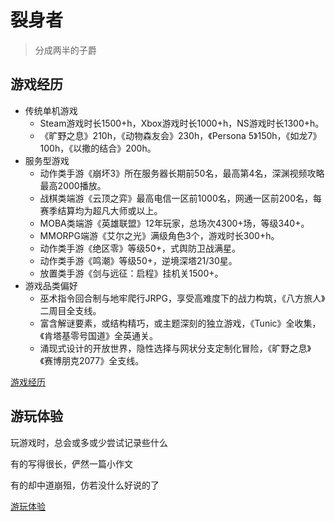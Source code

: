 # 裂身者

> 分成两半的子爵

## 游戏经历

- 传统单机游戏
    - Steam游戏时长1500+h，Xbox游戏时长1000+h，NS游戏时长1300+h。
    - 《旷野之息》210h，《动物森友会》230h，《Persona 5》150h，《如龙7》100h，《以撒的结合》200h。
- 服务型游戏
    - 动作类手游《崩坏3》所在服务器长期前50名，最高第4名，深渊视频攻略最高2000播放。
    - 战棋类端游《云顶之弈》最高电信一区前1000名，网通一区前200名，每赛季结算均为超凡大师或以上。
    - MOBA类端游《英雄联盟》12年玩家，总场次4300+场，等级340+。
    - MMORPG端游《艾尔之光》满级角色3个，游戏时长300+h。
    - 动作类手游《绝区零》等级50+，式舆防卫战满星。
    - 动作类手游《鸣潮》等级50+，逆境深塔21/30星。
    - 放置类手游《剑与远征：启程》挂机关1500+。
- 游戏品类偏好
    - 巫术指令回合制与地牢爬行JRPG，享受高难度下的战力构筑，《八方旅人》二周目全支线。
    - 富含解谜要素，或结构精巧，或主题深刻的独立游戏，《Tunic》全收集，《肯塔基零号国道》全英通关。
    - 涌现式设计的开放世界，隐性选择与网状分支定制化冒险，《旷野之息》《赛博朋克2077》全支线。

[游戏经历](./01exp.md) 

## 游玩体验

玩游戏时，总会或多或少尝试记录些什么

有的写得很长，俨然一篇小作文  

有的却中道崩殂，仿若没什么好说的了

[游玩体验](./02rev.md) 